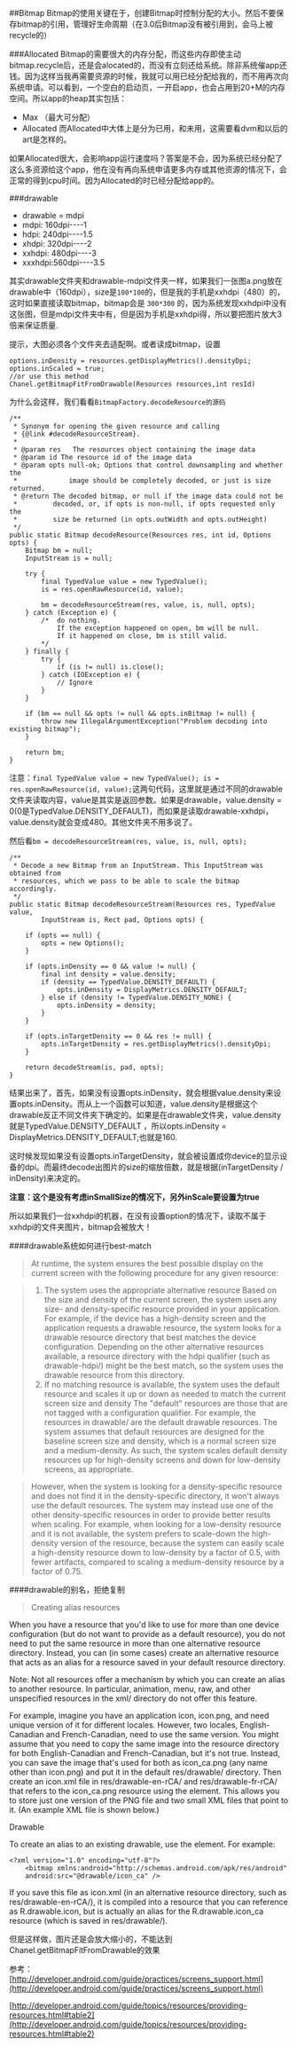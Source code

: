 

##Bitmap 
Bitmap的使用关键在于，创建Bitmap时控制分配的大小。然后不要保存bitmap的引用，管理好生命周期（在3.0后Bitmap没有被引用到，会马上被recycle的）

###Allocated
Bitmap的需要很大的内存分配，而这些内存即使主动bitmap.recycle后，还是会alocated的，而没有立刻还给系统。除非系统催app还钱。因为这样当我再需要资源的时候，我就可以用已经分配给我的，而不用再次向系统申请。可以看到，一个空白的启动页，一开启app，也会占用到20+M的内存空间。所以app的heap其实包括：
* Max （最大可分配）
* Allocated
而Allocated中大体上是分为已用，和未用，这需要看dvm和以后的art是怎样的。

如果Allocated很大，会影响app运行速度吗？答案是不会，因为系统已经分配了这么多资源给这个app，他在没有再向系统申请更多内存或其他资源的情况下，会正常的得到cpu时间。因为Allocated的时已经分配给app的。


###drawable

* drawable  =  mdpi
* mdpi:   160dpi----1
* hdpi:   240dpi----1.5
* xhdpi:  320dpi----2
* xxhdpi: 480dpi----3  
* xxxhdpi:560dpi----3.5

其实drawable文件夹和drawable-mdpi文件夹一样，如果我们一张图a.png放在drawable中（160dpi），size是`100*100`的，但是我的手机是xxhdpi（480）的，这时如果直接读取bitmap，bitmap会是 `300*300` 的，因为系统发现xxhdpi中没有这张图，但是mdpi文件夹中有，但是因为手机是xxhdpi得，所以要把图片放大3倍来保证质量.

提示，大图必须各个文件夹去适配啊。或者读成bitmap，设置

	options.inDensity = resources.getDisplayMetrics().densityDpi;
    options.inScaled = true;
    //or use this method
    Chanel.getBitmapFitFromDrawable(Resources resources,int resId)
    
为什么会这样，我们看看`BitmapFactory.decodeResource的源码`

	/**
     * Synonym for opening the given resource and calling
     * {@link #decodeResourceStream}.
     *
     * @param res   The resources object containing the image data
     * @param id The resource id of the image data
     * @param opts null-ok; Options that control downsampling and whether the
     *             image should be completely decoded, or just is size returned.
     * @return The decoded bitmap, or null if the image data could not be
     *         decoded, or, if opts is non-null, if opts requested only the
     *         size be returned (in opts.outWidth and opts.outHeight)
     */
    public static Bitmap decodeResource(Resources res, int id, Options opts) {
        Bitmap bm = null;
        InputStream is = null; 
        
        try {
            final TypedValue value = new TypedValue();
            is = res.openRawResource(id, value);

            bm = decodeResourceStream(res, value, is, null, opts);
        } catch (Exception e) {
            /*  do nothing.
                If the exception happened on open, bm will be null.
                If it happened on close, bm is still valid.
            */
        } finally {
            try {
                if (is != null) is.close();
            } catch (IOException e) {
                // Ignore
            }
        }

        if (bm == null && opts != null && opts.inBitmap != null) {
            throw new IllegalArgumentException("Problem decoding into existing bitmap");
        }

        return bm;
    }
    
注意：`final TypedValue value = new TypedValue();
        is = res.openRawResource(id, value);`这两句代码，这里就是通过不同的drawable文件夹读取内容，value是其实是返回参数。如果是drawable，value.density = 0(0是TypedValue.DENSITY_DEFAULT)，而如果是读取drawable-xxhdpi，value.density就会变成480。其他文件夹不用多说了。
        
然后看`bm = decodeResourceStream(res, value, is, null, opts);`

	/**
     * Decode a new Bitmap from an InputStream. This InputStream was obtained from
     * resources, which we pass to be able to scale the bitmap accordingly.
     */
    public static Bitmap decodeResourceStream(Resources res, TypedValue value,
            InputStream is, Rect pad, Options opts) {

        if (opts == null) {
            opts = new Options();
        }

        if (opts.inDensity == 0 && value != null) {
            final int density = value.density;
            if (density == TypedValue.DENSITY_DEFAULT) {
                opts.inDensity = DisplayMetrics.DENSITY_DEFAULT;
            } else if (density != TypedValue.DENSITY_NONE) {
                opts.inDensity = density;
            }
        }
        
        if (opts.inTargetDensity == 0 && res != null) {
            opts.inTargetDensity = res.getDisplayMetrics().densityDpi;
        }
        
        return decodeStream(is, pad, opts);
    }
    
结果出来了，首先，如果没有设置opts.inDensity，就会根据value.density来设置opts.inDensity。而从上一个函数可以知道，value.density是根据这个drawable反正不同文件夹下确定的。如果是在drawable文件夹，value.density就是TypedValue.DENSITY_DEFAULT ，所以opts.inDensity = DisplayMetrics.DENSITY_DEFAULT;也就是160.

这时候发现如果没有设置opts.inTargetDensity，就会被设置成你device的显示设备的dpi。而最终decode出图片的size的缩放倍数，就是根据(inTargetDensity / inDensity)来决定的。

**注意：这个是没有考虑inSmallSize的情况下，另外inScale要设置为true**

所以如果我们一台xxhdpi的机器，在没有设置option的情况下，读取不属于xxhdpi的文件夹图片，bitmap会被放大！

####drawable系统如何进行best-match

>At runtime, the system ensures the best possible display on the current screen with the following procedure for any given resource:

>1. The system uses the appropriate alternative resource
Based on the size and density of the current screen, the system uses any size- and density-specific resource provided in your application. For example, if the device has a high-density screen and the application requests a drawable resource, the system looks for a drawable resource directory that best matches the device configuration. Depending on the other alternative resources available, a resource directory with the hdpi qualifier (such as drawable-hdpi/) might be the best match, so the system uses the drawable resource from this directory.
>2. If no matching resource is available, the system uses the default resource and scales it up or down as needed to match the current screen size and density
The "default" resources are those that are not tagged with a configuration qualifier. For example, the resources in drawable/ are the default drawable resources. The system assumes that default resources are designed for the baseline screen size and density, which is a normal screen size and a medium-density. As such, the system scales default density resources up for high-density screens and down for low-density screens, as appropriate.

>However, when the system is looking for a density-specific resource and does not find it in the density-specific directory, it won't always use the default resources. The system may instead use one of the other density-specific resources in order to provide better results when scaling. For example, when looking for a low-density resource and it is not available, the system prefers to scale-down the high-density version of the resource, because the system can easily scale a high-density resource down to low-density by a factor of 0.5, with fewer artifacts, compared to scaling a medium-density resource by a factor of 0.75.
        
        
####drawable的别名，拒绝复制

>Creating alias resources

When you have a resource that you'd like to use for more than one device configuration (but do not want to provide as a default resource), you do not need to put the same resource in more than one alternative resource directory. Instead, you can (in some cases) create an alternative resource that acts as an alias for a resource saved in your default resource directory.

Note: Not all resources offer a mechanism by which you can create an alias to another resource. In particular, animation, menu, raw, and other unspecified resources in the xml/ directory do not offer this feature.

For example, imagine you have an application icon, icon.png, and need unique version of it for different locales. However, two locales, English-Canadian and French-Canadian, need to use the same version. You might assume that you need to copy the same image into the resource directory for both English-Canadian and French-Canadian, but it's not true. Instead, you can save the image that's used for both as icon_ca.png (any name other than icon.png) and put it in the default res/drawable/ directory. Then create an icon.xml file in res/drawable-en-rCA/ and res/drawable-fr-rCA/ that refers to the icon_ca.png resource using the <bitmap> element. This allows you to store just one version of the PNG file and two small XML files that point to it. (An example XML file is shown below.)

Drawable

To create an alias to an existing drawable, use the <bitmap> element. For example:

	<?xml version="1.0" encoding="utf-8"?>
		<bitmap xmlns:android="http://schemas.android.com/apk/res/android"
    	android:src="@drawable/icon_ca" />
    
If you save this file as icon.xml (in an alternative resource directory, such as res/drawable-en-rCA/), it is compiled into a resource that you can reference as R.drawable.icon, but is actually an alias for the R.drawable.icon_ca resource (which is saved in res/drawable/).

但是这样做，图片还是会放大缩小的，不能达到Chanel.getBitmapFitFromDrawable的效果

参考：
[http://developer.android.com/guide/practices/screens_support.html](http://developer.android.com/guide/practices/screens_support.html)

[http://developer.android.com/guide/topics/resources/providing-resources.html#table2](http://developer.android.com/guide/topics/resources/providing-resources.html#table2)
